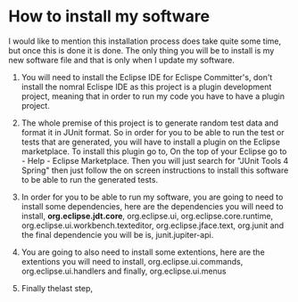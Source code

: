# How to install my software

I would like to mention this installation process does take quite some time, but once this is done it is done. The only thing you will be to install is my new software file and that is only when I update my software. 

1. You will need to install the Eclipse IDE for Eclispe Committer's, don't install the nomral Eclispe IDE as this project is a plugin development project, meaning that in order to run my code you have to have a plugin project.

2. The whole premise of this project is to generate random test data and format it in JUnit format. So in order for you to be able to run the test or tests that are generated, you will have to install a plugin on the Eclipse marketplace. To install this plugin go to, On the top of your Eclipse go to - Help - Eclipse Marketplace. Then you will just search for "JUnit Tools 4 Spring" then just follow the on screen instructions to install this software to be able to run the generated tests.

3. In order for you to be able to run my software, you are going to need to install some dependencies, here are the dependencies you will need to install, __org.eclipse.jdt.core__, org.eclipse.ui, org.eclipse.core.runtime, org.eclipse.ui.workbench.texteditor, org.eclipse.jface.text, org.junit and the final dependencie you will be is, junit.jupiter-api. 

4. You are going to also need to install some extentions, here are the extentions you will need to install, org.eclipse.ui.commands, org.eclipse.ui.handlers and finally, org.eclipse.ui.menus

5. Finally thelast step, 
